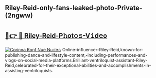 ## Riley-Reid-only-fans​-leaked-photo​-Private-(2ngww)


# <h2><a href="https://mediaupload.pro?title=Riley-Reid&ref=git">🔗👉 🔴 Riley-Reid-P𝚑ot𝚘𝚜-V𝚒d𝚎o</a></h2>

[![Corinna Kopf Nue Nu𝚍e𝚜](https://i.imgur.com/0qMVB7G.gif)](https://mediaupload.pro?title=Riley-Reid&ref=git)
Online-influencer-Riley-Reid,known-for-publishing-dance-and-lifestyle-content,-including-performances-and-vlogs-on-social-media-platforms.Brilliant-ventriloquist-assistant-Riley-Reid,celebrated-for-their-exceptional-abilities-and-accomplishments-in-assisting-ventriloquists.  